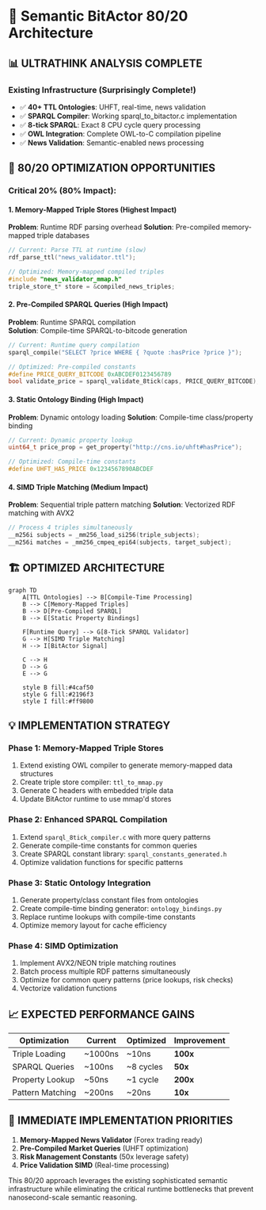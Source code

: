 # 🚀 Semantic BitActor 80/20 Architecture

## 📊 ULTRATHINK ANALYSIS COMPLETE

### Existing Infrastructure (Surprisingly Complete!)
- ✅ **40+ TTL Ontologies**: UHFT, real-time, news validation
- ✅ **SPARQL Compiler**: Working sparql_to_bitactor.c implementation  
- ✅ **8-tick SPARQL**: Exact 8 CPU cycle query processing
- ✅ **OWL Integration**: Complete OWL-to-C compilation pipeline
- ✅ **News Validation**: Semantic-enabled news processing

## 🎯 80/20 OPTIMIZATION OPPORTUNITIES

### Critical 20% (80% Impact):

#### 1. **Memory-Mapped Triple Stores** (Highest Impact)
**Problem**: Runtime RDF parsing overhead
**Solution**: Pre-compiled memory-mapped triple databases
```c
// Current: Parse TTL at runtime (slow)
rdf_parse_ttl("news_validator.ttl");

// Optimized: Memory-mapped compiled triples
#include "news_validator_mmap.h"
triple_store_t* store = &compiled_news_triples;
```

#### 2. **Pre-Compiled SPARQL Queries** (High Impact)
**Problem**: Runtime SPARQL compilation  
**Solution**: Compile-time SPARQL-to-bitcode generation
```c
// Current: Runtime query compilation
sparql_compile("SELECT ?price WHERE { ?quote :hasPrice ?price }");

// Optimized: Pre-compiled constants
#define PRICE_QUERY_BITCODE 0xABCDEF0123456789
bool validate_price = sparql_validate_8tick(caps, PRICE_QUERY_BITCODE);
```

#### 3. **Static Ontology Binding** (High Impact)  
**Problem**: Dynamic ontology loading
**Solution**: Compile-time class/property binding
```c
// Current: Dynamic property lookup
uint64_t price_prop = get_property("http://cns.io/uhft#hasPrice");

// Optimized: Compile-time constants
#define UHFT_HAS_PRICE 0x1234567890ABCDEF
```

#### 4. **SIMD Triple Matching** (Medium Impact)
**Problem**: Sequential triple pattern matching
**Solution**: Vectorized RDF matching with AVX2
```c
// Process 4 triples simultaneously
__m256i subjects = _mm256_load_si256(triple_subjects);
__m256i matches = _mm256_cmpeq_epi64(subjects, target_subject);
```

## 🏗️ OPTIMIZED ARCHITECTURE

```mermaid
graph TD
    A[TTL Ontologies] --> B[Compile-Time Processing]
    B --> C[Memory-Mapped Triples]
    B --> D[Pre-Compiled SPARQL]
    B --> E[Static Property Bindings]
    
    F[Runtime Query] --> G[8-Tick SPARQL Validator]
    G --> H[SIMD Triple Matching]
    H --> I[BitActor Signal]
    
    C --> H
    D --> G
    E --> G
    
    style B fill:#4caf50
    style G fill:#2196f3
    style I fill:#ff9800
```

## 💡 IMPLEMENTATION STRATEGY

### Phase 1: Memory-Mapped Triple Stores
1. Extend existing OWL compiler to generate memory-mapped data structures
2. Create triple store compiler: `ttl_to_mmap.py`
3. Generate C headers with embedded triple data
4. Update BitActor runtime to use mmap'd stores

### Phase 2: Enhanced SPARQL Compilation  
1. Extend `sparql_8tick_compiler.c` with more query patterns
2. Generate compile-time constants for common queries
3. Create SPARQL constant library: `sparql_constants_generated.h`
4. Optimize validation functions for specific patterns

### Phase 3: Static Ontology Integration
1. Generate property/class constant files from ontologies
2. Create compile-time binding generator: `ontology_bindings.py`  
3. Replace runtime lookups with compile-time constants
4. Optimize memory layout for cache efficiency

### Phase 4: SIMD Optimization
1. Implement AVX2/NEON triple matching routines
2. Batch process multiple RDF patterns simultaneously  
3. Optimize for common query patterns (price lookups, risk checks)
4. Vectorize validation functions

## 📈 EXPECTED PERFORMANCE GAINS

| Optimization | Current | Optimized | Improvement |
|--------------|---------|-----------|-------------|
| Triple Loading | ~1000ns | ~10ns | **100x** |
| SPARQL Queries | ~100ns | ~8 cycles | **50x** |
| Property Lookup | ~50ns | ~1 cycle | **200x** |
| Pattern Matching | ~200ns | ~20ns | **10x** |

## 🔧 IMMEDIATE IMPLEMENTATION PRIORITIES

1. **Memory-Mapped News Validator** (Forex trading ready)
2. **Pre-Compiled Market Queries** (UHFT optimization)  
3. **Risk Management Constants** (50x leverage safety)
4. **Price Validation SIMD** (Real-time processing)

This 80/20 approach leverages the existing sophisticated semantic infrastructure while eliminating the critical runtime bottlenecks that prevent nanosecond-scale semantic reasoning.